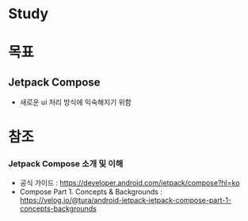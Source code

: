 # Study

# 목표
## Jetpack Compose 
 - 새로운 ui 처리 방식에 익숙해지기 위함


# 참조
 ### Jetpack Compose 소개 및 이해
  - 공식 가이드 : https://developer.android.com/jetpack/compose?hl=ko
  - Compose Part 1. Concepts & Backgrounds : https://velog.io/@tura/android-jetpack-jetpack-compose-part-1-concepts-backgrounds
